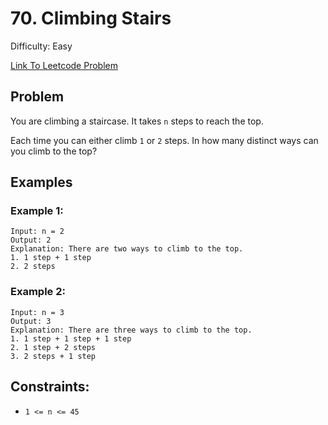 # 70. Climbing Stairs
Difficulty: Easy

[Link To Leetcode Problem](https://leetcode.com/problems/climbing-stairs/)

## Problem
You are climbing a staircase. It takes `n` steps to reach the top.

Each time you can either climb `1` or `2` steps. In how many distinct ways can you climb to the top?

## Examples
### Example 1:
```
Input: n = 2
Output: 2
Explanation: There are two ways to climb to the top.
1. 1 step + 1 step
2. 2 steps
```
### Example 2:
```
Input: n = 3
Output: 3
Explanation: There are three ways to climb to the top.
1. 1 step + 1 step + 1 step
2. 1 step + 2 steps
3. 2 steps + 1 step
```

## Constraints:
- `1 <= n <= 45`